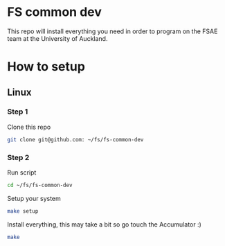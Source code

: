 # FS common dev
This repo will install everything you need in order to program on the FSAE team at the University of Auckland.

# How to setup
## Linux
### Step 1
Clone this repo
```bash
git clone git@github.com: ~/fs/fs-common-dev
```

### Step 2
Run script
```bash
cd ~/fs/fs-common-dev
```
Setup your system
```bash
make setup
```
Install everything, this may take a bit so go touch the Accumulator :)
```bash
make
```
